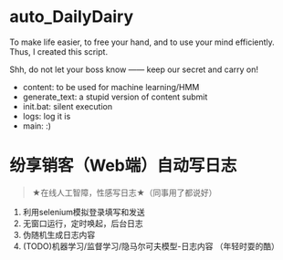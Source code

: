 # auto_DailyDairy

To make life easier, to free your hand, and to use your mind efficiently.
Thus, I created this script.

Shh, do not let your boss know ——
keep our secret and carry on!


- content: to be used for machine learning/HMM
- generate_text: a stupid version of content submit
- init.bat: silent execution
- logs: log it is
- main: :)

# 纷享销客（Web端）自动写日志
> ★在线人工智障，性感写日志★（同事用了都说好）

1. 利用selenium模拟登录填写和发送
2. 无窗口运行，定时唤起，后台日志
3. 伪随机生成日志内容
4. (TODO)机器学习/监督学习/隐马尔可夫模型-日志内容
（年轻时耍的酷）
